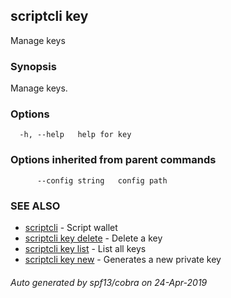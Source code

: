 ## scriptcli key

Manage keys

### Synopsis

Manage keys.

### Options

```
  -h, --help   help for key
```

### Options inherited from parent commands

```
      --config string   config path
```

### SEE ALSO

* [scriptcli](scriptcli.md)	 - Script wallet
* [scriptcli key delete](scriptcli_key_delete.md)	 - Delete a key
* [scriptcli key list](scriptcli_key_list.md)	 - List all keys
* [scriptcli key new](scriptcli_key_new.md)	 - Generates a new private key

###### Auto generated by spf13/cobra on 24-Apr-2019
